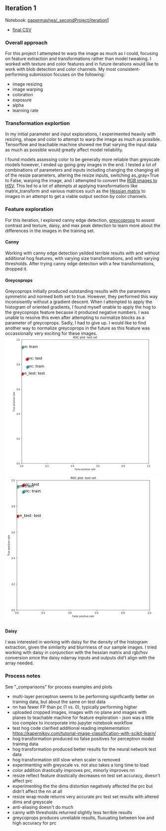 ## Iteration 1  
Notebook:  [papermashea/_secondProject/iteration1](https://github.com/papermashea/ml-2020/tree/master/jupyter/_secondProject/iteration1)  
- [final CSV](https://github.com/papermashea/ml-2020/blob/master/jupyter/_secondProject/iteration1/airplane_submission.csv)  

### Overall approach  
For this project I attempted to warp the image as much as I could, focusing on feature extraction and transformations rather than model tweaking. I worked with texture and color features and in future iterations would like to work with blob detection and color channels. My most consistent-performing submission focuses on the following:  

- image resizing
- image warping
- coloration
- exposure
- alpha
- learning rate


### Transformation explortion  
In my initial parameter and input explorations, I experimented heavily with resizing, shape and color to attempt to warp the image as much as possible. Tensorflow and teachable machine showed me that varying the input data as much as possible would greatly affect model reliability.  

I found models assessing color to be generally more reliable than greyscale models however, I ended up going grey images in the end. I tested a lot of combinations of parameters and inputs including changing the changing all of the resize parameters, altering the resize inputs, switching as_gray=True to False, warping the image, and I attempted to convert the [RGB images to HSV](https://scikit-image.org/docs/dev/auto_examples/color_exposure/plot_rgb_to_hsv.html#sphx-glr-auto-examples-color-exposure-plot-rgb-to-hsv-py). This led to a lot of attempts at applying transformations like matrix_transform and various matrices such as the [Hessian matrix](https://scikit-image.org/docs/stable/api/skimage.feature.html#skimage.feature.hessian_matrix) to images in an attempt to get a viable output section by color channels.  



### Feature exploration  
For this iteration, I explored canny edge detection, [greycoprops](https://scikit-image.org/docs/stable/api/skimage.feature.html#skimage.feature.greycoprops) to assest contrast and texture, daisy, and max peak detection to learn more about the differences in the images in the training set.  

#### Canny  
Working with canny edge detection yeilded terrible results with and without additional hog features, with varying size transformations, and with varying thresholds. After trying canny edge detection with a few transformations, dropped it. 

#### Greycoprops  
Greycoprops initially produced outstanding results with the parameters symmetric and normed both set to true. However, they performed this way inconsisently without a gradient descent. When I attempted to apply the histogram of oriented gradients, I found myself unable to apply the hog to the greycoprops feature because it produced negative numbers. I was unable to resolve this even after attempting to normalize blocks as a parameter of greycoprops. Sadly, I had to give up. I would like to find another way to normalize greycoprops in the future as this feature was occassionally very exciting for these images.  
![greycoprops1](https://github.com/papermashea/ml-2020/blob/master/jupyter/_secondProject/iteration1/_comparisons/_greycoprops_symmetric-true_normed-true.png "Greycoprops was exciting when it wanted to be")
![greycoprops1](https://github.com/papermashea/ml-2020/blob/master/jupyter/_secondProject/iteration1/_comparisons/_greycoprops_symmetric-true_normed-true2.png "Greycoprops was exciting when it wanted to be")

#### Daisy  
I was interested in working with daisy for the density of the histogram extraction, given the similarity and blurriness of our sample images. I tried working with daisy in conjunction with the hessian matrix and rgb/hsv conversion since the daisy ndarray inputs and outputs did't align with the array needed.  



### Process notes  
See "_comparisons" for process examples and plots  
- multi-layer perceptron seems to be performing significantly better on training data, but about the same on test data
- nn has fewer FP than pc (1 vs. 0), typically performing higher
- uploaded cropped images, images with no plane and images with planes to teachable machine for feature exploration - json was a little too complex to incorporate into jupyter notebook workflow
- test hog code clarified additional reading implementation: https://kapernikov.com/tutorial-image-classification-with-scikit-learn/
- hog transformation produced no false positives for perceptron model training data
- hog transformation produced better results for the neural network test data
- hog transformation still slow when scaler is removed
- experimenting with greyscale vs. not also takes a long time to load
- color addition drastically improves prc, minorly improves nn
- resize reflect feature drastically decreases nn test set accuracy, doesn't affect prc 
- experimenting the the dims distortion negatively affected the prc but didn't affect the nn at all
- resize wrap mode returns very accurate prc test set results with altered dims and greyscale
- anti-aliasing doesn't do much
- canny with thresholds returned slightly less terrible results
- greycoprops produces unreliable results, fluxuating between low and high accuracy for prc

